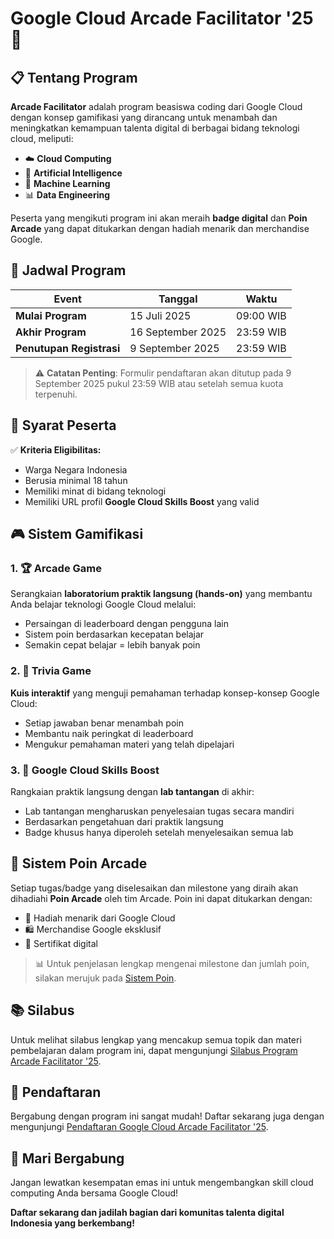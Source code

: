 # Google Cloud Arcade Facilitator '25 🚀

## 📋 Tentang Program

**Arcade Facilitator** adalah program beasiswa coding dari Google Cloud dengan konsep gamifikasi yang dirancang untuk menambah dan meningkatkan kemampuan talenta digital di berbagai bidang teknologi cloud, meliputi:

- ☁️ **Cloud Computing**
- 🤖 **Artificial Intelligence**
- 🧠 **Machine Learning**
- 📊 **Data Engineering**

Peserta yang mengikuti program ini akan meraih **badge digital** dan **Poin Arcade** yang dapat ditukarkan dengan hadiah menarik dan merchandise Google.

## 📅 Jadwal Program

| Event                   | Tanggal           | Waktu       |
|-------------------------|-------------------|-------------|
| **Mulai Program**        | 15 Juli 2025      | 09:00 WIB   |
| **Akhir Program**        | 16 September 2025 | 23:59 WIB   |
| **Penutupan Registrasi** | 9 September 2025  | 23:59 WIB   |

> ⚠️ **Catatan Penting**: Formulir pendaftaran akan ditutup pada 9 September 2025 pukul 23:59 WIB atau setelah semua kuota terpenuhi.

## 👤 Syarat Peserta

✅ **Kriteria Eligibilitas:**

- Warga Negara Indonesia
- Berusia minimal 18 tahun
- Memiliki minat di bidang teknologi
- Memiliki URL profil **Google Cloud Skills Boost** yang valid

## 🎮 Sistem Gamifikasi

### 1. 🏆 Arcade Game

Serangkaian **laboratorium praktik langsung (hands-on)** yang membantu Anda belajar teknologi Google Cloud melalui:

- Persaingan di leaderboard dengan pengguna lain
- Sistem poin berdasarkan kecepatan belajar
- Semakin cepat belajar = lebih banyak poin

### 2. 🧩 Trivia Game

**Kuis interaktif** yang menguji pemahaman terhadap konsep-konsep Google Cloud:

- Setiap jawaban benar menambah poin
- Membantu naik peringkat di leaderboard
- Mengukur pemahaman materi yang telah dipelajari

### 3. 🌟 Google Cloud Skills Boost

Rangkaian praktik langsung dengan **lab tantangan** di akhir:

- Lab tantangan mengharuskan penyelesaian tugas secara mandiri
- Berdasarkan pengetahuan dari praktik langsung
- Badge khusus hanya diperoleh setelah menyelesaikan semua lab

## 🏅 Sistem Poin Arcade

Setiap tugas/badge yang diselesaikan dan milestone yang diraih akan dihadiahi **Poin Arcade** oleh tim Arcade. Poin ini dapat ditukarkan dengan:

- 🎁 Hadiah menarik dari Google Cloud
- 🛍️ Merchandise Google eksklusif
- 📜 Sertifikat digital

> 📊 Untuk penjelasan lengkap mengenai milestone dan jumlah poin, silakan merujuk pada [Sistem Poin](https://rsvp.withgoogle.com/events/arcade-fasilitator-id/sistem-poin).

## 📚 Silabus

Untuk melihat silabus lengkap yang mencakup semua topik dan materi pembelajaran dalam program ini, dapat mengunjungi [Silabus Program Arcade Facilitator '25](https://rsvp.withgoogle.com/events/arcade-fasilitator-id/silabus).

## 📝 Pendaftaran

Bergabung dengan program ini sangat mudah! Daftar sekarang juga dengan mengunjungi [Pendaftaran Google Cloud Arcade Facilitator '25](https://s.id/gcaf-2025).

## 🚀 Mari Bergabung

Jangan lewatkan kesempatan emas ini untuk mengembangkan skill cloud computing Anda bersama Google Cloud!

**Daftar sekarang dan jadilah bagian dari komunitas talenta digital Indonesia yang berkembang!**